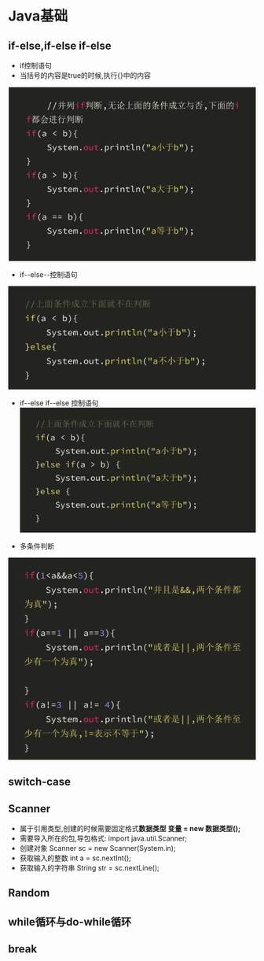 # Java基础

## if-else,if-else if-else
- if控制语句
- 当括号的内容是true的时候,执行{}中的内容

![enter description here][1]

- if--else--控制语句

![enter description here][2]

- if--else if--else 控制语句
![enter description here][3]

- 多条件判断

![enter description here][4]
## switch-case

## Scanner
- 属于引用类型,创建的时候需要固定格式**数据类型 变量 = new 数据类型();**
- 需要导入所在的包,导包格式: import java.util.Scanner;
- 创建对象 Scanner  sc = new Scanner(System.in);
- 获取输入的整数 int a = sc.nextInt();
- 获取输入的字符串 String str = sc.nextLine();
## Random

## while循环与do-while循环

## break


  [1]: https://www.github.com/xiesen310/notes_Images/raw/master/images/1499165918356.jpg
  [2]: https://www.github.com/xiesen310/notes_Images/raw/master/images/1499165988986.jpg
  [3]: https://www.github.com/xiesen310/notes_Images/raw/master/images/1499166042540.jpg
  [4]: https://www.github.com/xiesen310/notes_Images/raw/master/images/1499166121230.jpg
